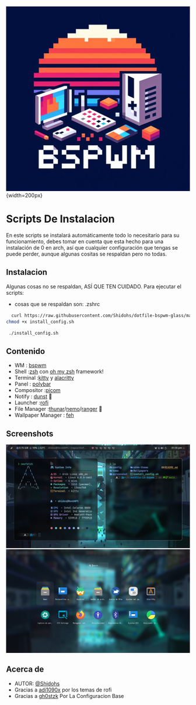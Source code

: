 ![Logo](screenshot/icon.jpg){width=200px}

# Scripts De Instalacion

En este scripts se instalará automáticamente todo lo necesitarío para su funcionamiento, debes tomar en cuenta que esta hecho para una instalación de 0 en arch, así que cualquier configuración que tengas se puede perder, aunque algunas cositas se respaldan pero no todas.

## Instalacion

Algunas cosas no se respaldan, ASÍ QUE TEN CUIDADO.
Para ejecutar el scripts:

- cosas que se respaldan son: .zshrc

```bash
  curl https://raw.githubusercontent.com/Shidohs/dotfile-bspwm-glass/main/install_config.sh > install_config.sh
chmod +x install_config.sh

```

```bash
 ./install_config.sh

```

## Contenido

- WM : [bspwm](https://github.com/baskerville/bspwm)
- Shell :[zsh](https://wiki.archlinux.org/index.php/zsh) con [oh my zsh](https://github.com/ohmyzsh/ohmyzsh) framework!
- Terminal :[kitty](https://github.com/kovidgoyal/kitty) y [alacritty](https://github.com/alacritty/alacritty)
- Panel : [polybar](https://github.com/polybar/polybar)
- Compositor :[picom](https://github.com/FT-Labs/picom)
- Notify : [dunst](https://wiki.archlinux.org/index.php/Dunst) 🔔
- Launcher :[rofi](https://github.com/davatorium/rofi)
- File Manager :[thunar](https://wiki.archlinux.org/index.php/Thunar)/[nemo](https://github.com/linuxmint/nemo)/[ranger](https://github.com/ranger/ranger) 📂
- Wallpaper Manager : [feh](https://feh.finalrewind.org/)

## Screenshots

![Preview](screenshot/bspwm.png)
![Preview](screenshot/bspwm2.png)

## Acerca de

- AUTOR: [@Shidohs](https://github.com/Shidohs)
- Gracias a [adi1090x](https://github.com/adi1090x/rofi) por los temas de rofi
- Gracias a [gh0stzk](https://github.com/gh0stzk/dotfiles) Por La Configuracion Base
